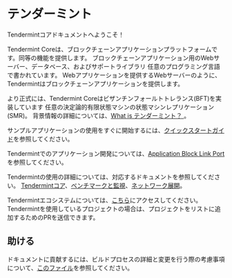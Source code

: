 # テンダーミント

Tendermintコアドキュメントへようこそ！

Tendermint Coreは、ブロックチェーンアプリケーションプラットフォームです。同等の機能を提供します。
ブロックチェーンアプリケーション用のWebサーバー、データベース、およびサポートライブラリ
任意のプログラミング言語で書かれています。 Webアプリケーションを提供するWebサーバーのように、
Tendermintはブロックチェーンアプリケーションを提供します。

より正式には、Tendermint Coreはビザンチンフォールトトレランス(BFT)を実装しています
任意の決定論的有限状態マシンの状態マシンレプリケーション(SMR)。
背景情報の詳細については、[What is
テンダーミント？ ](はじめに/tendermint.mdとは)。

サンプルアプリケーションの使用をすぐに開始するには、[クイックスタートガイド](introduction/quick-start.md)を参照してください。

Tendermintでのアプリケーション開発については、[Application Block Link Port](https://github.com/tendermint/spec/tree/master/spec/abci)を参照してください。

Tendermintの使用の詳細については、対応するドキュメントを参照してください。
[Tendermintコア](tendermint-core/)、[ベンチマークと監視](tools/)、[ネットワーク展開](network/)。

Tendermintエコシステムについては、[こちら](https://github.com/tendermint/awesome#ecosystem)にアクセスしてください。 Tendermintを使用しているプロジェクトの場合は、プロジェクトをリストに追加するためのPRを送信できます。

## 助ける

ドキュメントに貢献するには、ビルドプロセスの詳細と変更を行う際の考慮事項について、[このファイル](https://github.com/tendermint/tendermint/blob/master/docs/DOCS_README.md)を参照してください。
